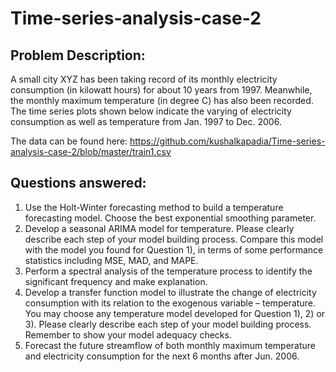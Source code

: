 # Time-series-analysis-case-2

## Problem Description:

A small city XYZ has been taking record of its monthly electricity consumption (in kilowatt hours) for about
10 years from 1997. Meanwhile, the monthly maximum temperature (in degree C) has also been recorded.
The time series plots shown below indicate the varying of electricity consumption as well as temperature
from Jan. 1997 to Dec. 2006.



The data can be found here:
https://github.com/kushalkapadia/Time-series-analysis-case-2/blob/master/train1.csv


## Questions answered:

1) Use the Holt-Winter forecasting method to build a temperature forecasting model. Choose the best
exponential smoothing parameter.
2) Develop a seasonal ARIMA model for temperature. Please clearly describe each step of your model
building process. Compare this model with the model you found for Question 1), in terms of some
performance statistics including MSE, MAD, and MAPE.
3) Perform a spectral analysis of the temperature process to identify the significant frequency and make
explanation.
4) Develop a transfer function model to illustrate the change of electricity consumption with its relation to
the exogenous variable – temperature. You may choose any temperature model developed for Question
1), 2) or 3). Please clearly describe each step of your model building process. Remember to show your
model adequacy checks.
5) Forecast the future streamflow of both monthly maximum temperature and electricity consumption for
the next 6 months after Jun. 2006.
